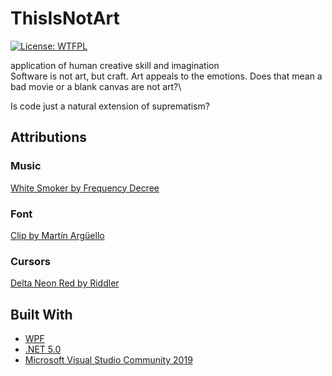 # ThisIsNotArt
[![License: WTFPL](https://img.shields.io/badge/License-WTFPL-brightgreen.svg)](http://www.wtfpl.net/about/)

application of human creative skill and imagination\
Software is not art, but craft. Art appeals to the emotions. Does that mean a bad movie or a blank canvas are not art?\

Is code just a natural extension of suprematism?

## Attributions
### Music
[White Smoker by Frequency Decree](https://freemusicarchive.org/music/Frequency_Decree/cenote/white-smoker)

### Font
[Clip by Martín Argüello](https://www.1001fonts.com/clip-font.html)

### Cursors
[Delta Neon Red by Riddler](http://www.rw-designer.com/cursor-set/delta-neon-red)

## Built With

* [WPF](https://docs.microsoft.com/en-us/visualstudio/designers/getting-started-with-wpf?view=vs-2022)
* [.NET 5.0](https://dotnet.microsoft.com/en-us/download/dotnet/5.0)
* [Microsoft Visual Studio Community 2019](https://visualstudio.microsoft.com/)

